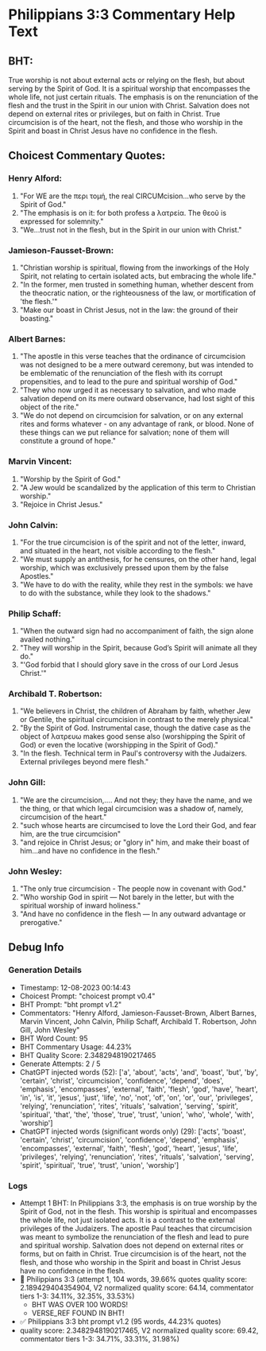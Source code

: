 # Philippians 3:3 Commentary Help Text

## BHT:
True worship is not about external acts or relying on the flesh, but about serving by the Spirit of God. It is a spiritual worship that encompasses the whole life, not just certain rituals. The emphasis is on the renunciation of the flesh and the trust in the Spirit in our union with Christ. Salvation does not depend on external rites or privileges, but on faith in Christ. True circumcision is of the heart, not the flesh, and those who worship in the Spirit and boast in Christ Jesus have no confidence in the flesh.

## Choicest Commentary Quotes:
### Henry Alford:
1. "For WE are the περι τομή, the real CIRCUMcision...who serve by the Spirit of God." 
2. "The emphasis is on it: for both profess a λατρεία. The θεοῦ is expressed for solemnity." 
3. "We...trust not in the flesh, but in the Spirit in our union with Christ."

### Jamieson-Fausset-Brown:
1. "Christian worship is spiritual, flowing from the inworkings of the Holy Spirit, not relating to certain isolated acts, but embracing the whole life."
2. "In the former, men trusted in something human, whether descent from the theocratic nation, or the righteousness of the law, or mortification of 'the flesh.'"
3. "Make our boast in Christ Jesus, not in the law: the ground of their boasting."

### Albert Barnes:
1. "The apostle in this verse teaches that the ordinance of circumcision was not designed to be a mere outward ceremony, but was intended to be emblematic of the renunciation of the flesh with its corrupt propensities, and to lead to the pure and spiritual worship of God."
2. "They who now urged it as necessary to salvation, and who made salvation depend on its mere outward observance, had lost sight of this object of the rite."
3. "We do not depend on circumcision for salvation, or on any external rites and forms whatever - on any advantage of rank, or blood. None of these things can we put reliance for salvation; none of them will constitute a ground of hope."

### Marvin Vincent:
1. "Worship by the Spirit of God."
2. "A Jew would be scandalized by the application of this term to Christian worship."
3. "Rejoice in Christ Jesus."

### John Calvin:
1. "For the true circumcision is of the spirit and not of the letter, inward, and situated in the heart, not visible according to the flesh."
2. "We must supply an antithesis, for he censures, on the other hand, legal worship, which was exclusively pressed upon them by the false Apostles."
3. "We have to do with the reality, while they rest in the symbols: we have to do with the substance, while they look to the shadows."

### Philip Schaff:
1. "When the outward sign had no accompaniment of faith, the sign alone availed nothing."
2. "They will worship in the Spirit, because God’s Spirit will animate all they do."
3. "'God forbid that I should glory save in the cross of our Lord Jesus Christ.'"

### Archibald T. Robertson:
1. "We believers in Christ, the children of Abraham by faith, whether Jew or Gentile, the spiritual circumcision in contrast to the merely physical."
2. "By the Spirit of God. Instrumental case, though the dative case as the object of λατρευω makes good sense also (worshipping the Spirit of God) or even the locative (worshipping in the Spirit of God)."
3. "In the flesh. Technical term in Paul's controversy with the Judaizers. External privileges beyond mere flesh."

### John Gill:
1. "We are the circumcision,.... And not they; they have the name, and we the thing, or that which legal circumcision was a shadow of, namely, circumcision of the heart."
2. "such whose hearts are circumcised to love the Lord their God, and fear him, are the true circumcision"
3. "and rejoice in Christ Jesus; or "glory in" him, and make their boast of him...and have no confidence in the flesh."

### John Wesley:
1. "The only true circumcision - The people now in covenant with God."
2. "Who worship God in spirit — Not barely in the letter, but with the spiritual worship of inward holiness."
3. "And have no confidence in the flesh — In any outward advantage or prerogative."


## Debug Info
### Generation Details
- Timestamp: 12-08-2023 00:14:43
- Choicest Prompt: "choicest prompt v0.4"
- BHT Prompt: "bht prompt v1.2"
- Commentators: "Henry Alford, Jamieson-Fausset-Brown, Albert Barnes, Marvin Vincent, John Calvin, Philip Schaff, Archibald T. Robertson, John Gill, John Wesley"
- BHT Word Count: 95
- BHT Commentary Usage: 44.23%
- BHT Quality Score: 2.3482948190217465
- Generate Attempts: 2 / 5
- ChatGPT injected words (52):
	['a', 'about', 'acts', 'and', 'boast', 'but', 'by', 'certain', 'christ', 'circumcision', 'confidence', 'depend', 'does', 'emphasis', 'encompasses', 'external', 'faith', 'flesh', 'god', 'have', 'heart', 'in', 'is', 'it', 'jesus', 'just', 'life', 'no', 'not', 'of', 'on', 'or', 'our', 'privileges', 'relying', 'renunciation', 'rites', 'rituals', 'salvation', 'serving', 'spirit', 'spiritual', 'that', 'the', 'those', 'true', 'trust', 'union', 'who', 'whole', 'with', 'worship']
- ChatGPT injected words (significant words only) (29):
	['acts', 'boast', 'certain', 'christ', 'circumcision', 'confidence', 'depend', 'emphasis', 'encompasses', 'external', 'faith', 'flesh', 'god', 'heart', 'jesus', 'life', 'privileges', 'relying', 'renunciation', 'rites', 'rituals', 'salvation', 'serving', 'spirit', 'spiritual', 'true', 'trust', 'union', 'worship']

### Logs
- Attempt 1 BHT: In Philippians 3:3, the emphasis is on true worship by the Spirit of God, not in the flesh. This worship is spiritual and encompasses the whole life, not just isolated acts. It is a contrast to the external privileges of the Judaizers. The apostle Paul teaches that circumcision was meant to symbolize the renunciation of the flesh and lead to pure and spiritual worship. Salvation does not depend on external rites or forms, but on faith in Christ. True circumcision is of the heart, not the flesh, and those who worship in the Spirit and boast in Christ Jesus have no confidence in the flesh.
- 🔄 Philippians 3:3 (attempt 1, 104 words, 39.66% quotes quality score: 2.189429404354904, V2 normalized quality score: 64.14, commentator tiers 1-3: 34.11%, 32.35%, 33.53%) 
	- BHT WAS OVER 100 WORDS! 
	- VERSE_REF FOUND IN BHT!
- ✅ Philippians 3:3 bht prompt v1.2 (95 words, 44.23% quotes)
- quality score: 2.3482948190217465, V2 normalized quality score: 69.42, commentator tiers 1-3: 34.71%, 33.31%, 31.98%)